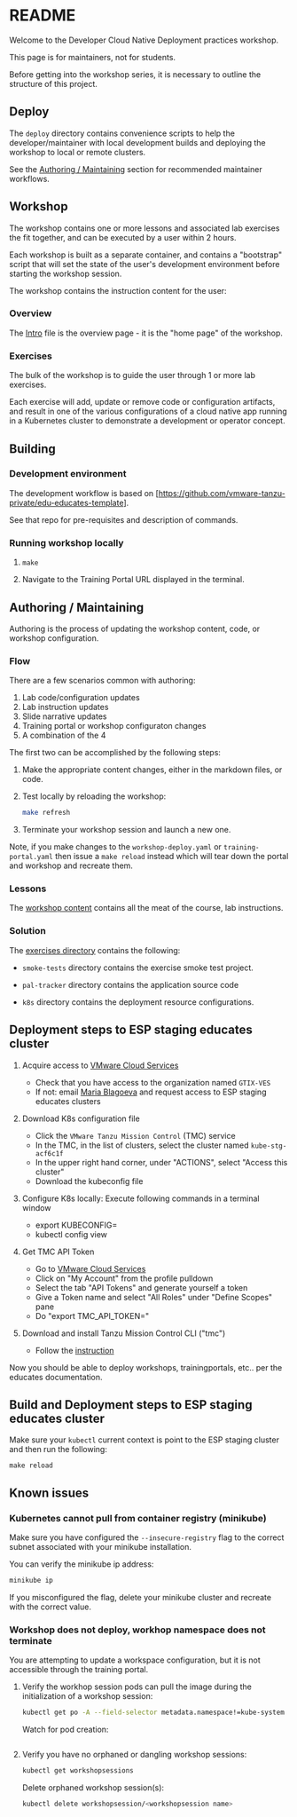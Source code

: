 # README

Welcome to the Developer Cloud Native Deployment practices workshop.

This page is for maintainers,
not for students.

Before getting into the workshop series,
it is necessary to outline the structure of this project.

## Deploy

The `deploy` directory contains convenience scripts to help the
developer/maintainer with local development builds and deploying
the workshop to local or remote clusters.


See the
[Authoring / Maintaining](#authoring--maintaining) section for
recommended maintainer workflows.

## Workshop

The workshop contains one or more lessons and associated lab exercises
the fit together,
and can be executed by a user within 2 hours.

Each workshop is built as a separate container,
and contains a "bootstrap" script that will set the state of the user's
development environment before starting the workshop session.

The workshop contains the instruction content for the user:

### Overview

The [Intro](./workshop/content/intro.md) file is the overview page -
it is the "home page" of the workshop.

### Exercises

The bulk of the workshop is to guide the user through 1 or more lab
exercises.

Each exercise will add, update or remove code or configuration
artifacts,
and result in one of the various configurations of a cloud native app
running in a Kubernetes cluster to demonstrate a development or
operator concept.

## Building

### Development environment

The development workflow is based on [https://github.com/vmware-tanzu-private/edu-educates-template].

See that repo for pre-requisites and description of commands.

### Running workshop locally

1. `make`

1. Navigate to the Training Portal URL displayed in the terminal.

## Authoring / Maintaining

Authoring is the process of updating the workshop content,
code,
or workshop configuration.

### Flow

There are a few scenarios common with authoring:

1. Lab code/configuration updates
1. Lab instruction updates
1. Slide narrative updates
1. Training portal or workshop configuraton changes
1. A combination of the 4

The first two can be accomplished by the following steps:

1.  Make the appropriate content changes,
    either in the markdown files,
    or code.

1.  Test locally by reloading the workshop:

    ```bash
    make refresh
    ```

1. Terminate your workshop session and launch a new one.

Note, if you make changes to the `workshop-deploy.yaml` or
`training-portal.yaml` then issue a `make reload` instead which
will tear down the portal and workshop and recreate them.

### Lessons

The [workshop content](./workshop/content) contains all the meat of the
course,
lab instructions.

### Solution

The [exercises directory](./exercises) contains the following:

-   `smoke-tests` directory contains the exercise smoke test
    project.

-   `pal-tracker` directory contains the application source code
-   `k8s` directory contains the deployment resource configurations.

## Deployment steps to ESP staging educates cluster

1.  Acquire access to [VMware Cloud Services](https://console.cloud.vmware.com/)

    -   Check that you have access to the organization named `GTIX-VES`
    -   If not: email [Maria Blagoeva](mailto:mblagoeva@vmware.com) and
        request access to ESP staging educates clusters

1.  Download K8s configuration file

    -   Click the `VMware Tanzu Mission Control` (TMC) service
    -   In the TMC, in the list of clusters, select the cluster named `kube-stg-acf6c1f`
    -   In the upper right hand corner, under "ACTIONS", select "Access this cluster"
    -   Download the kubeconfig file

1.  Configure K8s locally: Execute following commands in a terminal window

    -   export KUBECONFIG=<path-to-kubeconfig-file>
    -   kubectl config view

1.  Get TMC API Token

    -    Go to [VMware Cloud Services](https://console.cloud.vmware.com/)
    -    Click on "My Account" from the profile pulldown
    -    Select the tab "API Tokens" and generate yourself a token
    -    Give a Token name and select "All Roles" under "Define Scopes" pane
    -    Do "export TMC_API_TOKEN=<Your API Token>"

2.  Download and install Tanzu Mission Control CLI ("tmc")

    -   Follow the [instruction](https://docs.vmware.com/en/VMware-Tanzu-Mission-Control/services/tanzumc-using/GUID-7EEBDAEF-7868-49EC-8069-D278FD100FD9.html?hWord=N4IghgNiBcIC4FsDGIC+Q)

Now you should be able to deploy workshops, trainingportals, etc.. per the educates documentation.

## Build and Deployment steps to ESP staging educates cluster

Make sure your `kubectl` current context is point to the ESP staging cluster
and then run the following:

```
make reload
```
## Known issues

### Kubernetes cannot pull from container registry (minikube)

Make sure you have configured the `--insecure-registry` flag to the
correct subnet associated with your minikube installation.

You can verify the minikube ip address:

```bash
minikube ip
```

If you misconfigured the flag,
delete your minikube cluster and recreate with the correct value.

### Workshop does not deploy, workhop namespace does not terminate

You are attempting to update a workspace configuration,
but it is not accessible through the training portal.

1.  Verify the workhop session pods can pull the image during the
    initialization of a workshop session:

    ```bash
    kubectl get po -A --field-selector metadata.namespace!=kube-system -w
    ```

    Watch for pod creation:

    ```no-highlight

    ```

1.  Verify you have no orphaned or dangling workshop sessions:

    ```bash
    kubectl get workshopsessions
    ```

    Delete orphaned workshop session(s):

    ```bash
    kubectl delete workshopsession/<workshopsession name>
    ```
